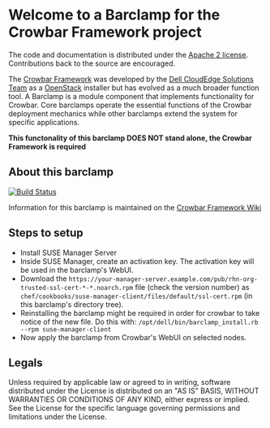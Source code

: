Welcome to a Barclamp for the Crowbar Framework project
=======================================================

The code and documentation is distributed under the [Apache 2 license](http://www.apache.org/licenses/LICENSE-2.0.html).
Contributions back to the source are encouraged.

The [Crowbar Framework](https://github.com/crowbar/crowbar) was developed by the
[Dell CloudEdge Solutions Team](http://dell.com/openstack) as a [OpenStack](http://OpenStack.org) installer but has
evolved as a much broader function tool. A Barclamp is a module component that implements functionality for Crowbar.
Core barclamps operate the essential functions of the Crowbar deployment mechanics while other barclamps extend the
system for specific applications.

**This functonality of this barclamp DOES NOT stand alone, the Crowbar Framework is required**

About this barclamp
-------------------

[![Build Status](https://travis-ci.org/crowbar/barclamp-suse-manager-client.svg?branch=master)](https://travis-ci.org/crowbar/barclamp-suse-manager-client)

Information for this barclamp is maintained on the [Crowbar Framework Wiki](https://github.com/crowbar/crowbar/wiki)

Steps to setup
--------------

* Install SUSE Manager Server
* Inside SUSE Manager, create an activation key. The activation key will be used in the barclamp's WebUI.
* Download the `https://your-manager-server.example.com/pub/rhn-org-trusted-ssl-cert-*-*.noarch.rpm` file (check the
  version number) as `chef/cookbooks/suse-manager-client/files/default/ssl-cert.rpm` (in this barclamp's directory tree).
* Reinstalling the barclamp might be required in order for crowbar to take notice of the new file. Do this with:
  `/opt/dell/bin/barclamp_install.rb --rpm suse-manager-client`
* Now apply the barclamp from Crowbar's WebUI on selected nodes.

Legals
------

Unless required by applicable law or agreed to in writing, software distributed under the License is distributed on
an "AS IS" BASIS, WITHOUT WARRANTIES OR CONDITIONS OF ANY KIND, either express or implied. See the License for the
specific language governing permissions and limitations under the License.
